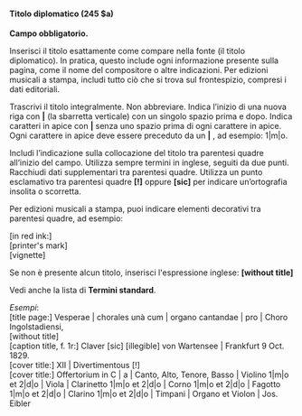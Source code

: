 #### Titolo diplomatico (245 $a)

**Campo obbligatorio.**

Inserisci il titolo esattamente come compare nella fonte (il titolo diplomatico). In pratica, questo include ogni informazione presente sulla pagina, come il nome del compositore o altre indicazioni. Per edizioni musicali a stampa, includi tutto ciò che si trova sul frontespizio, compresi i dati editoriali.

Trascrivi il titolo integralmente. Non abbreviare. Indica l’inizio di una nuova riga con **|** (la sbarretta verticale) con un singolo spazio prima e dopo. Indica caratteri in apice con **|** senza uno spazio prima di ogni carattere in apice. Ogni carattere in apice deve essere preceduto da un **|** , ad esempio: 1|m|o.

Includi l’indicazione sulla collocazione del titolo tra parentesi quadre all’inizio del campo. Utilizza sempre termini in inglese, seguiti da due punti. Racchiudi dati supplementari tra parentesi quadre. Utilizza un punto esclamativo tra parentesi quadre **[!]** oppure **[sic]** per indicare un’ortografia insolita o scorretta.

Per edizioni musicali a stampa, puoi indicare elementi decorativi tra parentesi quadre, ad esempio:

[in red ink:]  
[printer's mark]  
[vignette]

Se non è presente alcun titolo, inserisci l'espressione inglese: **[without title]**

Vedi anche la lista di **Termini standard**.

_Esempi_:  
[title page:] Vesperae | chorales unà cum | organo cantandae | pro | Choro Ingolstadiensi,  
[without title]   
[caption title, f. 1r:] Claver [sic] [illegible] von Wartensee | Frankfurt 9 Oct. 1829.  
[cover title:] XII | Divertimentous [!]  
[cover title:] Offertorium in C | a | Canto, Alto, Tenore, Basso | Violino 1|m|o et 2|d|o | Viola | Clarinetto 1|m|o et 2|d|o | Corno 1|m|o et 2|d|o | Fagotto 1|m|o et 2|d|o | Clarino 1|m|o et 2|d|o | Timpani | Organo et Violon | Jos. Eibler&nbsp;